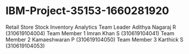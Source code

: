 # IBM-Project-35153-1660281920
Retail Store Stock Inventory Analytics
Team Leader Adithya Nagaraj R (310619104004)
Team Member 1 Imran Khan S (310619104041)
Team Member 2 Kamaeshwaran P (310619104050)
Team Member 3 Karthick S (310619104053)
